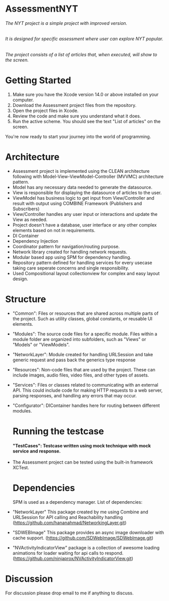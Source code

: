 # AssessmentNYT
###### The NYT project is a simple project with improved version.
###### It is designed for specific assessment where user can explore NYT popular.
###### The project consists of a list of articles that, when executed, will show to the screen.

# Getting Started
1. Make sure you have the Xcode version 14.0 or above installed on your computer.
2. Download the Assessment project files from the repository.
3. Open the project files in Xcode.
4. Review the code and make sure you understand what it does.
5. Run the active scheme.
You should see the text "List of articles" on the screen.

You're now ready to start your journey into the world of programming.

# Architecture
- Assessment project is implemented using the CLEAN architecture following with Model-View-ViewModel-Controller (MVVMC) architecture pattern.
- Model has any necessary data needed to generate the datasource.
- View is responsible for displaying the datasource of articles to the user.
- ViewModel has business logic to get input from View/Controller and result with output using COMBINE Framework (Publishers and Subscribers)
- View/Controller handles any user input or interactions and update the View as needed.
- Project doesn't have a database, user interface or any other complex elements based on not in requirements.
- DI Container
- Dependency Injection
- Coordinator pattern for navigation/routing purpose.
- Network library created for handling network requests.
- Modular based app using SPM for dependency handling.
- Repository pattern defined for handling services for every usecase taking care seperate concerns and single responsibility.
- Used Compositional layout collectionview for complex and easy layout design.

# Structure

- "Common": Files or resources that are shared across multiple parts of the project. Such as utility classes, global constants, or reusable UI elements.
- "Modules": The source code files for a specific module. Files within a module folder are organized into subfolders, such as "Views" or "Models" or "ViewModels".
- "NetworkLayer": Module created for handling URLSession and take generic request and pass back the generics type response
- "Resources": Non-code files that are used by the project. These can include images, audio files, video files, and other types of assets.
- "Services": Files or classes related to communicating with an external API. This could include code for making HTTP requests to a web server, parsing responses, and handling any errors that may occur.
- "Configurator": DIContainer handles here for routing between different modules.

  # Running the testcase
    #### "TestCases": Testcase written using mock technique with mock service and response.

- The Assessment project can be tested using the built-in framework XCTest.

  # Dependencies
  SPM is used as a dependency manager. List of dependencies:

- "NetworkLayer" This package created by me using Combine and URLSession for API calling and Reachability handling (https://github.com/hananahmad/NetworkingLayer.git)
- "SDWEBImage" This package provides an async image downloader with cache support. (https://github.com/SDWebImage/SDWebImage.git)
- "NVActivityIndicatorView"  package is a collection of awesome loading animations for loader waiting for api calls to respond. (https://github.com/ninjaprox/NVActivityIndicatorView.git)

# Discussion
For discussion please drop email to me if anything to discuss.


  
  
